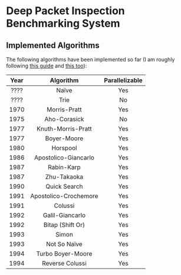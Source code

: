 # Deep Packet Inspection Benchmarking System

## Implemented Algorithms
The following algorithms have been implemented so far (I am roughly following 
[this guide](http://www-igm.univ-mlv.fr/~lecroq/string/index.html) 
and [this too](http://www.dmi.unict.it/~faro/smart/algorithms.php)):

| Year |       Algorithm       | Parallelizable |
|:----:|:---------------------:|:--------------:|
| ???? |         Naïve         |       Yes      |
| ???? |          Trie         |       No       |
| 1970 |      Morris-Pratt     |       Yes      |
| 1975 |      Aho-Corasick     |       No       |
| 1977 |   Knuth-Morris-Pratt  |       Yes      |
| 1977 |      Boyer-Moore      |       Yes      |
| 1980 |        Horspool       |       Yes      |
| 1986 |  Apostolico-Giancarlo |       Yes      |
| 1987 |       Rabin-Karp      |       Yes      |
| 1987 |      Zhu-Takaoka      |       Yes      |
| 1990 |      Quick Search     |       Yes      |
| 1991 | Apostolico-Crochemore |       Yes      |
| 1991 |        Colussi        |       Yes      |
| 1992 |    Galil-Giancarlo    |       Yes      |
| 1992 |    Bitap (Shift Or)   |       Yes      |
| 1993 |         Simon         |       Yes      |
| 1993 |      Not So Naïve     |       Yes      |
| 1994 |   Turbo Boyer-Moore   |       Yes      |
| 1994 |    Reverse Colussi    |       Yes      |
